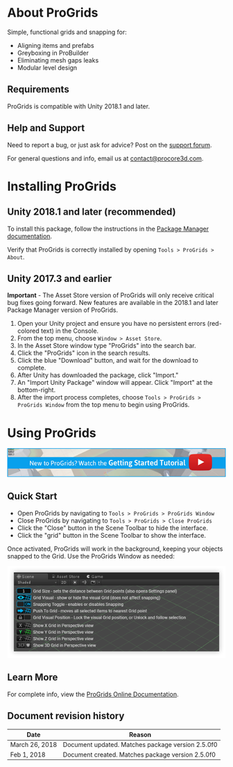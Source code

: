 # About ProGrids

Simple, functional grids and snapping for:

- Aligning items and prefabs
- Greyboxing in ProBuilder
- Eliminating mesh gaps leaks
- Modular level design

## Requirements

ProGrids is compatible with Unity 2018.1 and later.

## Help and Support

Need to report a bug, or just ask for advice? Post on the [support forum](http://www.procore3d.com/forum).

For general questions and info, email us at [contact@procore3d.com](mailto:contact@procore3d.com).

# Installing ProGrids

## Unity 2018.1 and later (recommended)

To install this package, follow the instructions in the [Package Manager documentation](https://docs.unity3d.com/Packages/com.unity.package-manager-ui@1.7/manual/index.html).

Verify that ProGrids is correctly installed by opening `Tools > ProGrids > About`.

## Unity 2017.3 and earlier

**Important** - The Asset Store version of ProGrids will only receive critical bug fixes going forward. New features are available in the 2018.1 and later Package Manager version of ProGrids.

1. Open your Unity project and ensure you have no persistent errors (red-colored text) in the Console.
1. From the top menu, choose `Window > Asset Store`.
1. In the Asset Store window type "ProGrids" into the search bar.
1. Click the "ProGrids" icon in the search results.
1. Click the blue "Download" button, and wait for the download to complete.
1. After Unity has downloaded the package, click "Import."
1. An "Import Unity Package" window will appear. Click "Import" at the bottom-right.
1. After the import process completes, choose `Tools > ProGrids > ProGrids Window` from the top menu to begin using ProGrids.

# Using ProGrids

[![getting started video link](images/VidLink_GettingStarted_Slim.jpg)](https://youtu.be/1G-0f5m1_lw)

## Quick Start

- Open ProGrids by navigating to `Tools > ProGrids > ProGrids Window`
- Close ProGrids by navigating to `Tools > ProGrids > Close ProGrids`
- Click the "Close" button in the Scene Toolbar to hide the interface.
- Click the "grid" button in the Scene Toolbar to show the interface.

Once activated, ProGrids will work in the background, keeping your objects snapped to the Grid. Use the ProGrids Window as needed:

![ui image](images/ui.png)

## Learn More

For complete info, view the [ProGrids Online Documentation](https://www.procore3d.com/docs/progrids).

## Document revision history

|Date|Reason|
|---|---|
|March 26, 2018|Document updated. Matches package version 2.5.0f0|
|Feb 1, 2018|Document created. Matches package version 2.5.0f0|

